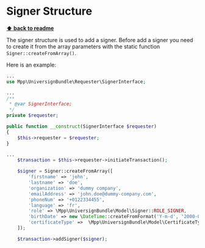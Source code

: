 Signer Structure
================

**[⬆ back to readme](../../README.md)**

The signer structure is used to add a signer.
Before add a signer you need to create it from the array parameters with the static function `Signer::createFromArray()`.

Here is an example:

```php
...
use Mpp\UniversignBundle\Requester\SignerInterface;

...
/**
 * @var SignerInterface;
 */
private $requester;

public function __construct(SignerInterface $requester)
{
    $this->requester = $requester;
}

...
    $transaction = $this->requester->initiateTransaction();

    $signer = Signer::createFromArray([
        'firstname' => 'john',
        'lastname' => 'doe',
        'organization' => 'dummy company',
        'emailAddress' => 'john.doe@dummy-company.com',
        'phoneNum' => '+0122334455',
        'language' => 'fr',
        'role' => \Mpp\UniversignBundle\Model\Signer::ROLE_SIGNER,
        'birthDate' => new \DateTime::createFromFormat('Y-m-d', '2000-01-01'),
        'certificateType' =>  \Mpp\UniversignBundle\Model\CertificateType::SIMPLE,
    ]);

    $transaction->addSigner($signer);
```